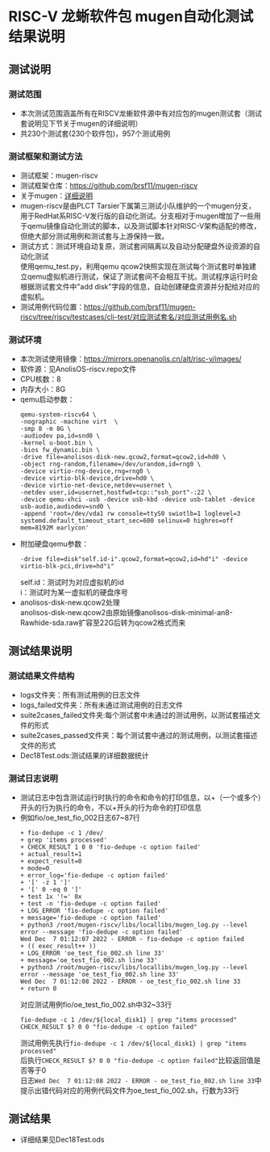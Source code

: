 # RISC-V 龙蜥软件包 mugen自动化测试结果说明  
## 测试说明  
### 测试范围  
- 本次测试范围涵盖所有在RISCV龙蜥软件源中有对应包的mugen测试套（测试套说明见下节关于mugen的详细说明）  
- 共230个测试套(230个软件包)，957个测试用例  
### 测试框架和测试方法  
- 测试框架：mugen-riscv  
- 测试框架仓库：https://github.com/brsf11/mugen-riscv  
- 关于mugen：[详细说明](https://github.com/brsf11/Tarsier-Internship/blob/main/Presentation/RISC-V-oE-Autotest-Dev/Markdown/report.md)  
- mugen-riscv是由PLCT Tarsier下属第三测试小队维护的一个mugen分支，用于RedHat系RISC-V发行版的自动化测试。分支相对于mugen增加了一些用于qemu镜像自动化测试的脚本，以及测试脚本针对RISC-V架构适配的修改，但绝大部分测试用例和测试套与上游保持一致。  
- 测试方式：测试环境自动复原，测试套间隔离以及自动分配硬盘外设资源的自动化测试  
    使用qemu_test.py，利用qemu qcow2快照实现在测试每个测试套时单独建立qemu虚拟机进行测试，保证了测试套间不会相互干扰。测试程序运行时会根据测试套文件中"add disk"字段的信息，自动创建硬盘资源并分配给对应的虚拟机。  
- 测试用例代码位置：https://github.com/brsf11/mugen-riscv/tree/riscv/testcases/cli-test/对应测试套名/对应测试用例名.sh  

### 测试环境  
- 本次测试使用镜像：https://mirrors.openanolis.cn/alt/risc-v/images/  
- 软件源：见AnolisOS-riscv.repo文件  
- CPU核数：8  
- 内存大小：8G  
- qemu启动参数：  
    ```shell
    qemu-system-riscv64 \
    -nographic -machine virt  \
    -smp 8 -m 8G \
    -audiodev pa,id=snd0 \
    -kernel u-boot.bin \
    -bios fw_dynamic.bin \
    -drive file=anolisos-disk-new.qcow2,format=qcow2,id=hd0 \
    -object rng-random,filename=/dev/urandom,id=rng0 \
    -device virtio-rng-device,rng=rng0 \
    -device virtio-blk-device,drive=hd0 \
    -device virtio-net-device,netdev=usernet \
    -netdev user,id=usernet,hostfwd=tcp::"ssh_port"-:22 \
    -device qemu-xhci -usb -device usb-kbd -device usb-tablet -device usb-audio,audiodev=snd0 \
    -append 'root=/dev/vda1 rw console=ttyS0 swiotlb=1 loglevel=3 systemd.default_timeout_start_sec=600 selinux=0 highres=off mem=8192M earlycon' 
    ```
- 附加硬盘qemu参数：
    ```shell
    -drive file=disk"self.id-i".qcow2,format=qcow2,id=hd"i" -device virtio-blk-pci,drive=hd"i"
    ```
    self.id：测试时为对应虚拟机的id  
    i：测试时为某一虚拟机的硬盘序号  
- anolisos-disk-new.qcow2处理  
    anolisos-disk-new.qcow2由原始镜像anolisos-disk-minimal-an8-Rawhide-sda.raw扩容至22G后转为qcow2格式而来  
## 测试结果说明  
### 测试结果文件结构  
- logs文件夹：所有测试用例的日志文件  
- logs_failed文件夹：所有未通过测试用例的日志文件  
- suite2cases_failed文件夹:每个测试套中未通过的测试用例，以测试套描述文件的形式  
- suite2cases_passed文件夹：每个测试套中通过的测试用例，以测试套描述文件的形式  
- Dec18Test.ods:测试结果的详细数据统计  
### 测试日志说明  
- 测试日志中包含测试运行时执行的命令和命令的打印信息，以+（一个或多个）开头的行为执行的命令，不以+开头的行为命令的打印信息  
- 例如fio/oe_test_fio_002日志67~87行  
    ```
    + fio-dedupe -c 1 /dev/
    + grep 'items processed'
    + CHECK_RESULT 1 0 0 'fio-dedupe -c option failed'
    + actual_result=1
    + expect_result=0
    + mode=0
    + error_log='fio-dedupe -c option failed'
    + '[' -z 1 ']'
    + '[' 0 -eq 0 ']'
    + test 1x '!=' 0x
    + test -n 'fio-dedupe -c option failed'
    + LOG_ERROR 'fio-dedupe -c option failed'
    + message='fio-dedupe -c option failed'
    + python3 /root/mugen-riscv/libs/locallibs/mugen_log.py --level error --message 'fio-dedupe -c option failed'
    Wed Dec  7 01:12:07 2022 - ERROR - fio-dedupe -c option failed
    + (( exec_result++ ))
    + LOG_ERROR 'oe_test_fio_002.sh line 33'
    + message='oe_test_fio_002.sh line 33'
    + python3 /root/mugen-riscv/libs/locallibs/mugen_log.py --level error --message 'oe_test_fio_002.sh line 33'
    Wed Dec  7 01:12:08 2022 - ERROR - oe_test_fio_002.sh line 33
    + return 0
    ```
    对应测试用例fio/oe_test_fio_002.sh中32~33行  
    ```
    fio-dedupe -c 1 /dev/${local_disk1} | grep "items processed"
    CHECK_RESULT $? 0 0 "fio-dedupe -c option failed"
    ```
    测试用例先执行```fio-dedupe -c 1 /dev/${local_disk1} | grep "items processed"```  
    后执行```CHECK_RESULT $? 0 0 "fio-dedupe -c option failed"```比较返回值是否等于0  
    日志```Wed Dec  7 01:12:08 2022 - ERROR - oe_test_fio_002.sh line 33```中提示出错代码对应的用例代码文件为oe_test_fio_002.sh，行数为33行  
## 测试结果  
- 详细结果见Dec18Test.ods  